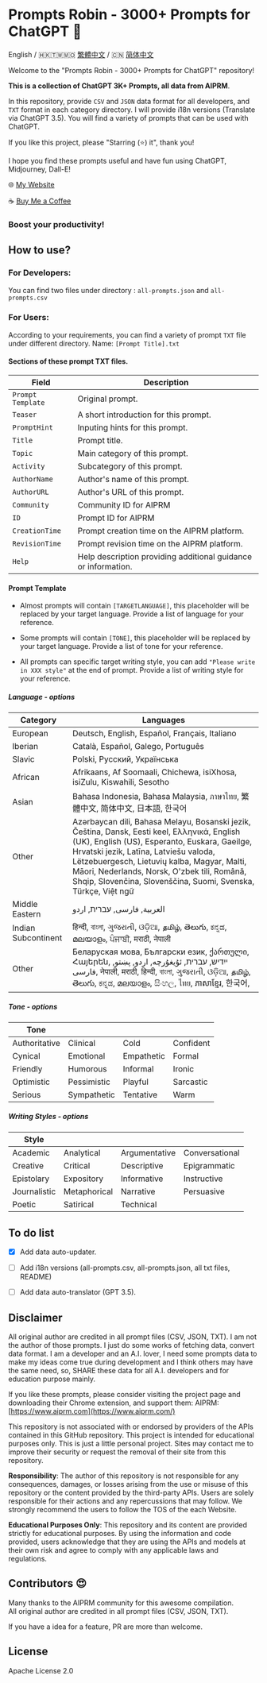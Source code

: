 
# Prompts Robin - 3000+ Prompts for ChatGPT   🤖 


English / 🇭🇰🇹🇼🇲🇴 [繁體中文](./README_TW.md) / 🇨🇳 [简体中文](./README_CN.md)

Welcome to the "Prompts Robin - 3000+ Prompts for ChatGPT" repository! 

**This is a collection of ChatGPT 3K+ Prompts, all data from AIPRM**.

In this repository, provide `CSV` and `JSON` data format for all developers, and `TXT` format in each category directory. I will provide i18n versions (Translate via ChatGPT 3.5). You will find a variety of prompts that can be used with ChatGPT. 

If you like this project, please "Starring (⭐️) it", thank you!

I hope you find these prompts useful and have fun using ChatGPT, Midjourney, Dall-E!

🌐 [My Website](https://samsonhoi.com)

☕ [Buy Me a Coffee](https://bmc.link/samson.h)

### Boost your productivity! ###

## How to use?
### For Developers: 
You can find two files under directory : ``all-prompts.json`` and ``all-prompts.csv``

### For Users:

According to your requirements, you can find a variety of prompt `TXT` file under different directory. Name: ``[Prompt Title].txt``

#### Sections of these prompt TXT files.

| Field             | Description                                       |
|-------------------|---------------------------------------------------|
| `Prompt Template` | Original prompt.                                  |
| `Teaser`          | A short introduction for this prompt.             |
| `PromptHint`      | Inputing hints for this prompt.                   |
| `Title`           | Prompt title.                                     |
| `Topic`           | Main category of this prompt.                     |
| `Activity`        | Subcategory of this prompt.                       |
| `AuthorName`      | Author's name of this prompt.                     |
| `AuthorURL`       | Author's URL of this prompt.                      |
| `Community`       | Community ID for AIPRM                            |
| `ID`              | Prompt ID for AIPRM                               |
| `CreationTime`    | Prompt creation time on the AIPRM platform.       |
| `RevisionTime`    | Prompt revision time on the AIPRM platform.       |
| `Help`            | Help description providing additional guidance or information.  |

#### Prompt Template ####
* Almost prompts will contain `[TARGETLANGUAGE]`, this placeholder will be replaced by your target language. Provide a list of language for your reference.

* Some prompts will contain `[TONE]`, this placeholder will be replaced by your target language. Provide a list of tone for your reference.

* All prompts can specific target writing style, you can add `"Please write in XXX style"` at the end of prompt. Provide a list of writing style for your reference.

##### Language - options #####

| Category         | Languages                                                                                      |
|------------------|------------------------------------------------------------------------------------------------|
| European         | Deutsch, English, Español, Français, Italiano                                                  |
| Iberian          | Català, Español, Galego, Português                                                            |
| Slavic           | Polski, Русский, Українська                                                                    |
| African          | Afrikaans, Af Soomaali, Chichewa, isiXhosa, isiZulu, Kiswahili, Sesotho                        |
| Asian            | Bahasa Indonesia, Bahasa Malaysia, ภาษาไทย, 繁體中文, 简体中文, 日本語, 한국어                            |
| Other            | Azərbaycan dili, Bahasa Melayu, Bosanski jezik, Čeština, Dansk, Eesti keel, Ελληνικά, English (UK), English (US), Esperanto, Euskara, Gaeilge, Hrvatski jezik, Latīna, Latviešu valoda, Lëtzebuergesch, Lietuvių kalba, Magyar, Malti, Māori, Nederlands, Norsk, O'zbek tili, Română, Shqip, Slovenčina, Slovenščina, Suomi, Svenska, Türkçe, Việt ngữ |
| Middle Eastern   | العربية, فارسی, עברית, اردو                                                                |
| Indian Subcontinent | हिन्दी, বাংলা, ગુજરાતી, ଓଡ଼ିଆ, தமிழ், తెలుగు, ಕನ್ನಡ, മലയാളം, ਪੰਜਾਬੀ, मराठी, नेपाली                       |
| Other            | Беларуская мова, Български език, ქართული, Հայերեն, ייִדיש, עברית, ئۇيغۇرچە, اردو, پښتو, فارسی, नेपाली, मराठी, हिन्दी, বাংলা, ગુજરાતી, ଓଡ଼ିଆ, தமிழ், తెలుగు, ಕನ್ನಡ, മലയാളം, සිංහල, ไทย, ភាសាខ្មែរ, 한국어,                |

##### Tone - options #####

| Tone          |          |         |         |
|-------------- |-------------- |------------- |------------- |
| Authoritative | Clinical      | Cold         | Confident    |
| Cynical       | Emotional     | Empathetic   | Formal       |
| Friendly      | Humorous      | Informal     | Ironic       |
| Optimistic    | Pessimistic   | Playful      | Sarcastic    |
| Serious       | Sympathetic   | Tentative    | Warm         |

##### Writing Styles - options #####


| Style           |           |           |           |
|-----------------|-----------------|-----------------|-----------------|
| Academic        | Analytical      | Argumentative   | Conversational  |
| Creative        | Critical        | Descriptive     | Epigrammatic    |
| Epistolary      | Expository      | Informative     | Instructive     |
| Journalistic    | Metaphorical    | Narrative       | Persuasive      |
| Poetic          | Satirical       | Technical       |                 |

## To do list

- [x] Add data auto-updater.
- [ ] Add i18n versions (all-prompts.csv, all-prompts.json, all txt files, README)
- [ ] Add data auto-translator (GPT 3.5).


## Disclaimer
All original author are credited in all prompt files (CSV, JSON, TXT). 
I am not the author of those prompts. I just do some works of fetching data, convert data format.
I am a developer and an A.I. lover, I need some prompts data to make my ideas come true during development and I think others may have the same need, so, SHARE these data for all A.I. developers and for education purpose mainly.

If you like these prompts, please consider visiting the project page and downloading their Chrome extension, and support them:
AIPRM: [https://www.aiprm.com](https://www.aiprm.com/)

This repository is not associated with or endorsed by providers of the APIs contained in this GitHub repository. This project is intended for educational purposes only. This is just a little personal project. Sites may contact me to improve their security or request the removal of their site from this repository.

**Responsibility**: The author of this repository is not responsible for any consequences, damages, or losses arising from the use or misuse of this repository or the content provided by the third-party APIs. Users are solely responsible for their actions and any repercussions that may follow. We strongly recommend the users to follow the TOS of the each Website.

**Educational Purposes Only**: This repository and its content are provided strictly for educational purposes. By using the information and code provided, users acknowledge that they are using the APIs and models at their own risk and agree to comply with any applicable laws and regulations.

## Contributors 😍

Many thanks to the AIPRM community for this awesome compilation.  
All original author are credited in all prompt files (CSV, JSON, TXT). 


If you have a idea for a feature, PR are more than welcome.

## License

Apache License 2.0

